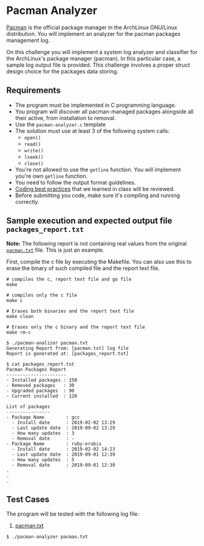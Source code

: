Pacman Analyzer
===============
[Pacman](https://wiki.archlinux.org/index.php/pacman) is the official package manager in the ArchLinux GNU/Linux distribution. You will
implement an analyzer for the pacman packages management log.

On this challenge you will implement a system log analyzer and classifier for the ArchLinux's package manager (pacman).
In this particular case, a sample log output file is provided. This challenge involves a proper struct design choice for the packages data storing.


Requirements
------------
- The program must be implemented in C programming language.
- You program will discover all pacman-managed packages alongside all their active, from installation to removal.
- Use the `pacman-analyzer.c` template
- The solution must use at least 3 of the following system calls:
  - `open()`
  - `read()`
  - `write()`
  - `lseek()`
  - `close()`
- You're not allowed to use the `getline` function. You will implement you're own `getline` function.
- You need to follow the output format guidelines.
- [Coding best practices](https://softfire-143705.appspot.com/programming-art/00-names.slide#1) that we learned in class will be reviewed.
- Before submitting you code, make sure it's compiling and running correctly.


Sample execution and expected output file `packages_report.txt`
------------------------------------------------

**Note:** The following report is not containing real values from the original [`pacman.txt`](./pacman.txt) file. This is just an example. 

First, compile the c file by executing the Makefile. You can also use this to erase the binary of such compiled file and the report text file.

```
# compiles the c, report text file and go file
make

# compiles only the c file
make c

# Erases both binaries and the report text file
make clean

# Erases only the c binary and the report text file
make rm-c
```

```
$ ./pacman-analizer pacman.txt
Generating Report from: [pacman.txt] log file
Report is generated at: [packages_report.txt]

$ cat packages_report.txt
Pacman Packages Report
----------------------
- Installed packages : 150
- Removed packages   : 30
- Upgraded packages  : 90
- Current installed  : 120

List of packages
----------------
- Package Name        : gcc
  - Install date      : 2019-02-02 13:29
  - Last update date  : 2019-09-02 13:29
  - How many updates  : 3
  - Removal date      : -
- Package Name        : ruby-erubis
  - Install date      : 2019-02-02 14:23
  - Last update date  : 2019-09-01 12:39
  - How many updates  : 5
  - Removal date      : 2019-09-01 12:39
.
.
.
```


Test Cases
----------

The program will be tested with the following log file:

1. [pacman.txt](./pacman.txt)
```
$ ./pacman-analyzer pacman.txt
```
